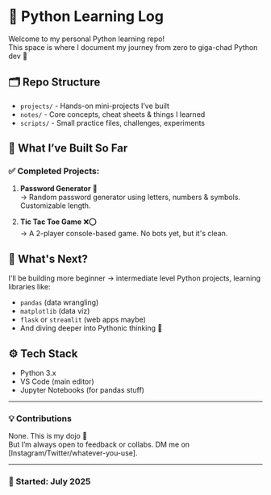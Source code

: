 # 🐍 Python Learning Log

Welcome to my personal Python learning repo!  
This space is where I document my journey from zero to giga-chad Python dev 🚀

## 🗂 Repo Structure

- `projects/` - Hands-on mini-projects I’ve built
- `notes/` - Core concepts, cheat sheets & things I learned
- `scripts/` - Small practice files, challenges, experiments

## 🧠 What I’ve Built So Far

### ✅ Completed Projects:
1. **Password Generator** 🔐  
   → Random password generator using letters, numbers & symbols. Customizable length.

2. **Tic Tac Toe Game** ❌⭕  
   → A 2-player console-based game. No bots yet, but it's clean.

## 🔮 What's Next?

I'll be building more beginner → intermediate level Python projects, learning libraries like:
- `pandas` (data wrangling)
- `matplotlib` (data viz)
- `flask` or `streamlit` (web apps maybe)
- And diving deeper into Pythonic thinking 🧬

## ⚙ Tech Stack

- Python 3.x  
- VS Code (main editor)  
- Jupyter Notebooks (for pandas stuff)

---

### 💡 Contributions

None. This is my dojo 🥷  
But I’m always open to feedback or collabs. DM me on [Instagram/Twitter/whatever-you-use].

---

### 📅 Started: July 2025


